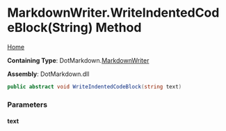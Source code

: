 <a name="_top"></a>

# MarkdownWriter\.WriteIndentedCodeBlock\(String\) Method

[Home](../../../README.md#_top)

**Containing Type**: DotMarkdown\.[MarkdownWriter](../README.md#_top)

**Assembly**: DotMarkdown\.dll

```csharp
public abstract void WriteIndentedCodeBlock(string text)
```

### Parameters

#### text

